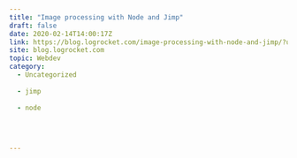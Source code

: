 ```yaml
---
title: "Image processing with Node and Jimp"
draft: false
date: 2020-02-14T14:00:17Z
link: https://blog.logrocket.com/image-processing-with-node-and-jimp/?utm_medium=RSS&utm_source=hune
site: blog.logrocket.com
topic: Webdev
category:
  - Uncategorized
  
  - jimp
  
  - node
  
   
  

---
```

